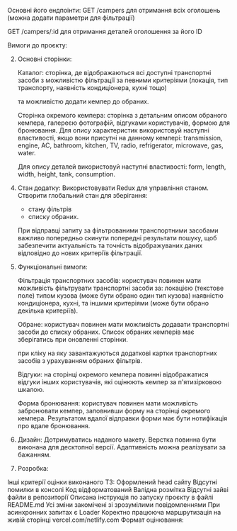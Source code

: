 <!-- Загальна інформація: Мета проєкту – створити фронтенд частину веб-додатку для
компанії "TravelTrucks", яка займається орендою кемперів.  -->

<!-- Веб-додаток повинен
включати кілька сторінок, серед яких домашня сторінка, сторінка каталогу і
сторінка окремого кемпера з відгуками і формою для бронювання. -->

<!-- Для реалізації функціоналу роботи з оголошеннями про кемпери у вашому
фронтенд-додатку, використовуйте готовий бекенд API, який доступний за
посиланням: https://66b1f8e71ca8ad33d4f5f63e.mockapi.io/campers -->

Основні його ендпоінти: 
GET /campers для отримання всіх оголошень (можна додати
параметри для фільтрації) 

GET /campers/:id для отримання деталей оголошення за
його ID

Вимоги до проєкту:

<!-- 1. Фреймворк та бібліотеки: -->
   <!-- Робота виконана з використанням бандлеру Vite на React. -->

   <!-- Redux для управління станом. -->

   <!-- React Router для маршрутизації. -->

   <!-- Для запитів використовується бібліотека Axios. -->

   <!-- Будь-яка CSS бібліотека на вибір (наприклад, CSS модулі, styled-components, MUI тощо). -->

2. Основні сторінки:
   <!-- Домашня сторінка: повинна містити банер з основним закликом до дії. -->
   
   Каталог: сторінка, де відображаються всі доступні транспортні засоби з
   можливістю фільтрації за певними критеріями (локація, тип транспорту,
   наявність кондиціонера, кухні тощо) 
   
   та можливістю додати кемпер до обраних.
   
   Сторінка окремого кемпера: сторінка з детальним описом обраного кемпера,
   галереєю фотографій, відгуками користувачів, формою для бронювання. Для опиcу
   характеристик використовуй наступні властивості, якщо вони присутні на
   данному кемпері: transmission, engine, AC, bathroom, kitchen, TV, radio,
   refrigerator, microwave, gas, water. 
   
   Для опиcу деталей використовуй наступні
   властивості: form, length, width, height, tank, consumption.

<!-- 3. Маршрутизація: -->
<!-- / - Домашня сторінка. -->
<!-- /catalog - Сторінка каталогу. -->
<!-- /catalog/:id- Сторінка окремого кемпера. -->

4. Стан додатку: Використовувати Redux для управління станом. Створити
   глобальний стан для зберігання:
   <!-- - списку транспортних засобів,  -->
   - стану фільтрів 
   - списку обраних. 
   
   При відправці запиту за фільтрованими транспортними засобами
   важливо попередньо скинути попередні результати пошуку, щоб забезпечити
   актуальність та точність відображуваних даних відповідно до нових критеріїв
   фільтрації.

5. Функціональні вимоги:
   <!-- Перехід на сторінку каталогу: користувач повинен мати можливість натиснути на кнопку "View Now" на головній сторінці, щоб перейти на сторінку каталогу. -->

   Фільтрація транспортних засобів: користувач повинен мати можливість
   фільтрувати транспортні засоби за: локацією (текстове поле) типом кузова
   (може бути обрано один тип кузова) наявністю кондиціонера, кухні, та іншими
   критеріями (може бути обрано декілька критеріїв). 
   
   Обране: користувач повинен
   мати можливість додавати транспортні засоби до списку обраних. Список обраних
   кемперів має зберігатись при оновленні сторінки. 
   
   <!-- Ціна оренди має бути
   прописана одним значенням (наприклад, 8000). В UI - виведено через кому
   (8000,00).  -->
   
   <!-- Перехід на сторінку деталей: користувач повинен мати можливість
   натиснути на кнопку "Show more" на картці транспортного засобу на сторінці
   каталогу, щоб перейти в новій вкладці браузера на сторінку з детальним описом
   цього транспортного засобу.  -->
   
   <!-- Довантаження карток: на сторінці каталогу повинна
   бути кнопка "Load More",  -->
   
   при кліку на яку завантажуються додаткові картки
   транспортних засобів з урахуванням обраних фільтрів. 
   
   Відгуки: на сторінці
   окремого кемпера повинні відображатися відгуки інших користувачів, які
   оцінюють кемпер за п'ятизірковою шкалою. 
   
   Форма бронювання: користувач повинен
   мати можливість забронювати кемпер, заповнивши форму на сторінці окремого
   кемпера. Результатом вдалої відправки форми має бути нотифікація про вдале
   бронювання.

6. Дизайн: Дотримуватись наданого макету. Верстка повинна бути виконана для
   десктопної версії. Адаптивність можна реалізувати за бажанням.

7. Розробка:
   <!-- Використовувати компонентний підхід. -->
   <!-- Дотримуватись принципу DRY (Don't Repeat Yourself). -->
   <!-- Писати чистий та читабельний код з коментарями там, де це необхідно. -->
   <!-- Проєкт задеплоєний (на vercel.com або netlify.com) -->

Інші критерії оцінки виконаного ТЗ: Оформлений head сайту Відсутні помилки в
консолі Код відформатований Валідна розмітка Відсутні зайві файли в репозиторії
Описана інструкція по запуску проєкту в файлі README.md Усі зміни закомічені зі
зрозумілими повідомленнями При асинхронних запитах є Loader Коректно працююча
маршрутизація на живій сторінці vercel.com/netlify.com Формат оцінювання:
